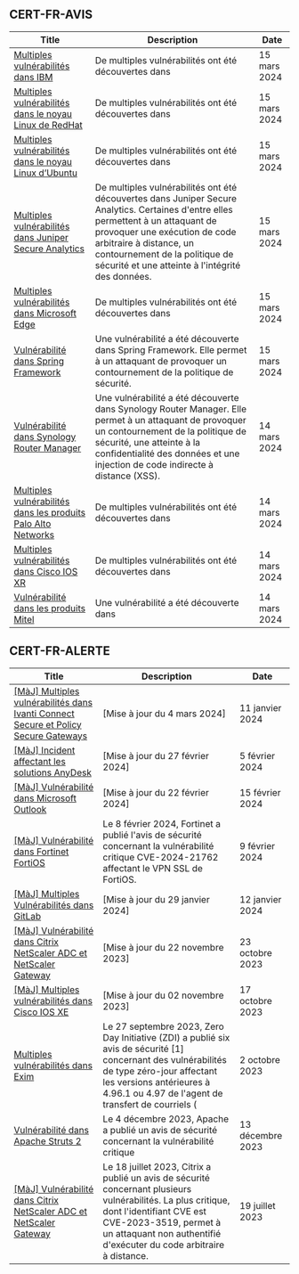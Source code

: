 
## CERT-FR-AVIS
|Title|Description|Date|
|---|---|---|
| [Multiples vulnérabilités dans IBM](https://www.cert.ssi.gouv.fr/avis/CERTFR-2024-AVI-0228/) | De multiples vulnérabilités ont été découvertes dans  | 15 mars 2024 |
| [Multiples vulnérabilités dans le noyau Linux de RedHat](https://www.cert.ssi.gouv.fr/avis/CERTFR-2024-AVI-0227/) | De multiples vulnérabilités ont été découvertes dans  | 15 mars 2024 |
| [Multiples vulnérabilités dans le noyau Linux d’Ubuntu](https://www.cert.ssi.gouv.fr/avis/CERTFR-2024-AVI-0226/) | De multiples vulnérabilités ont été découvertes dans  | 15 mars 2024 |
| [Multiples vulnérabilités dans Juniper Secure Analytics](https://www.cert.ssi.gouv.fr/avis/CERTFR-2024-AVI-0225/) | De multiples vulnérabilités ont été découvertes dans Juniper Secure Analytics. Certaines d'entre elles permettent à un attaquant de provoquer une exécution de code arbitraire à distance, un contournement de la politique de sécurité et une atteinte à l'intégrité des données. | 15 mars 2024 |
| [Multiples vulnérabilités dans Microsoft Edge](https://www.cert.ssi.gouv.fr/avis/CERTFR-2024-AVI-0224/) | De multiples vulnérabilités ont été découvertes dans  | 15 mars 2024 |
| [Vulnérabilité dans Spring Framework](https://www.cert.ssi.gouv.fr/avis/CERTFR-2024-AVI-0223/) | Une vulnérabilité a été découverte dans Spring Framework. Elle permet à un attaquant de provoquer un contournement de la politique de sécurité. | 15 mars 2024 |
| [Vulnérabilité dans Synology Router Manager](https://www.cert.ssi.gouv.fr/avis/CERTFR-2024-AVI-0222/) | Une vulnérabilité a été découverte dans Synology Router Manager. Elle permet à un attaquant de provoquer un contournement de la politique de sécurité, une atteinte à la confidentialité des données et une injection de code indirecte à distance (XSS). | 14 mars 2024 |
| [Multiples vulnérabilités dans les produits Palo Alto Networks](https://www.cert.ssi.gouv.fr/avis/CERTFR-2024-AVI-0221/) | De multiples vulnérabilités ont été découvertes dans  | 14 mars 2024 |
| [Multiples vulnérabilités dans Cisco IOS XR](https://www.cert.ssi.gouv.fr/avis/CERTFR-2024-AVI-0220/) | De multiples vulnérabilités ont été découvertes dans  | 14 mars 2024 |
| [Vulnérabilité dans les produits Mitel](https://www.cert.ssi.gouv.fr/avis/CERTFR-2024-AVI-0219/) | Une vulnérabilité a été découverte dans  | 14 mars 2024 |
## CERT-FR-ALERTE
|Title|Description|Date|
|---|---|---|
| [[MàJ] Multiples vulnérabilités dans Ivanti Connect Secure et Policy Secure Gateways](https://www.cert.ssi.gouv.fr/alerte/CERTFR-2024-ALE-001/) | [Mise à jour du 4 mars 2024] | 11 janvier 2024 |
| [[MàJ] Incident affectant les solutions AnyDesk](https://www.cert.ssi.gouv.fr/alerte/CERTFR-2024-ALE-003/) | [Mise à jour du 27 février 2024]  | 5 février 2024 |
| [[MàJ] Vulnérabilité dans Microsoft Outlook](https://www.cert.ssi.gouv.fr/alerte/CERTFR-2024-ALE-005/) | [Mise à jour du 22 février 2024]  | 15 février 2024 |
| [[MàJ] Vulnérabilité dans Fortinet FortiOS](https://www.cert.ssi.gouv.fr/alerte/CERTFR-2024-ALE-004/) | Le 8 février 2024, Fortinet a publié l'avis de sécurité concernant la vulnérabilité critique CVE-2024-21762 affectant le VPN SSL de FortiOS. | 9 février 2024 |
| [[MàJ] Multiples Vulnérabilités dans GitLab](https://www.cert.ssi.gouv.fr/alerte/CERTFR-2024-ALE-002/) | [Mise à jour du 29 janvier 2024]  | 12 janvier 2024 |
| [[MàJ] Vulnérabilité dans Citrix NetScaler ADC et NetScaler Gateway](https://www.cert.ssi.gouv.fr/alerte/CERTFR-2023-ALE-012/) | [Mise à jour du 22 novembre 2023] | 23 octobre 2023 |
| [[MàJ] Multiples vulnérabilités dans Cisco IOS XE](https://www.cert.ssi.gouv.fr/alerte/CERTFR-2023-ALE-011/) | [Mise à jour du 02 novembre 2023] | 17 octobre 2023 |
| [Multiples vulnérabilités dans Exim](https://www.cert.ssi.gouv.fr/alerte/CERTFR-2023-ALE-010/) | Le 27 septembre 2023, Zero Day Initiative (ZDI) a publié six avis de sécurité [1] concernant des vulnérabilités de type zéro-jour affectant les versions antérieures à 4.96.1 ou 4.97 de l'agent de transfert de courriels ( | 2 octobre 2023 |
| [Vulnérabilité dans Apache Struts 2](https://www.cert.ssi.gouv.fr/alerte/CERTFR-2023-ALE-013/) | Le 4 décembre 2023, Apache a publié un avis de sécurité concernant la vulnérabilité critique  | 13 décembre 2023 |
| [[MàJ] Vulnérabilité dans Citrix NetScaler ADC et NetScaler Gateway](https://www.cert.ssi.gouv.fr/alerte/CERTFR-2023-ALE-008/) | Le 18 juillet 2023, Citrix a publié un avis de sécurité concernant plusieurs vulnérabilités. La plus critique, dont l'identifiant CVE est CVE-2023-3519, permet à un attaquant non authentifié d'exécuter du code arbitraire à distance. | 19 juillet 2023 |
